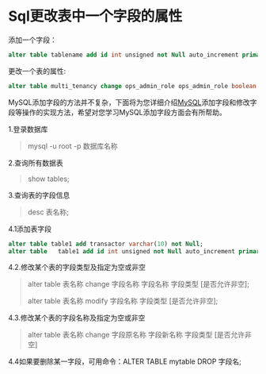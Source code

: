 # Sql更改表中一个字段的属性

添加一个字段：

```sql
alter table tablename add id int unsigned not Null auto_increment primary key
```

更改一个表的属性:

```sql
alter table multi_tenancy change ops_admin_role ops_admin_role boolean not null default 0;
```

MySQL添加字段的方法并不复杂，下面将为您详细介绍[MySQL](http://database.51cto.com/art/201011/232204.htm)添加字段和修改字段等操作的实现方法，希望对您学习MySQL添加字段方面会有所帮助。

1.登录数据库

> mysql -u root -p 数据库名称

2.查询所有数据表

> show tables;

3.查询表的字段信息

> desc 表名称;

4.1添加表字段

```sql
alter table table1 add transactor varchar(10) not Null;
alter table   table1 add id int unsigned not Null auto_increment primary key
```

4.2.修改某个表的字段类型及指定为空或非空

> alter table 表名称 change 字段名称 字段名称 字段类型 [是否允许非空];
>
> alter table 表名称 modify 字段名称 字段类型 [是否允许非空];

4.3.修改某个表的字段名称及指定为空或非空

> alter table 表名称 change 字段原名称 字段新名称 字段类型 [是否允许非空]

4.4如果要删除某一字段，可用命令：ALTER TABLE mytable DROP 字段名;